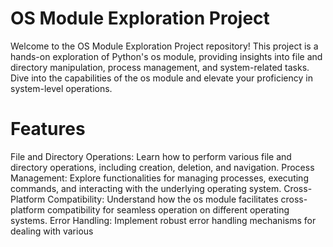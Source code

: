 # OS Module Exploration Project
Welcome to the OS Module Exploration Project repository! This project is a hands-on exploration of Python's os module, providing insights into file and directory manipulation, process management, and system-related tasks. Dive into the capabilities of the os module and elevate your proficiency in system-level operations.

# Features
File and Directory Operations: Learn how to perform various file and directory operations, including creation, deletion, and navigation.
Process Management: Explore functionalities for managing processes, executing commands, and interacting with the underlying operating system.
Cross-Platform Compatibility: Understand how the os module facilitates cross-platform compatibility for seamless operation on different operating systems.
Error Handling: Implement robust error handling mechanisms for dealing with various 
